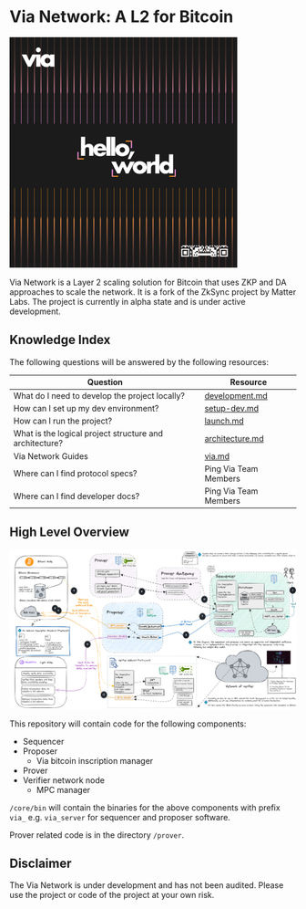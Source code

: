 # Via Network: A L2 for Bitcoin 
[![Banner](viaBanner.png)](https://onvia.org/)

Via Network is a Layer 2 scaling solution for Bitcoin that uses ZKP and DA approaches to scale the network. It is a fork of the
ZkSync project by Matter Labs. The project is currently in alpha state and is under active development.

## Knowledge Index

The following questions will be answered by the following resources:

| Question                                                | Resource                                       |
| ------------------------------------------------------- | ---------------------------------------------- |
| What do I need to develop the project locally?          | [development.md](docs/guides/development.md)   |
| How can I set up my dev environment?                    | [setup-dev.md](docs/guides/setup-dev.md)       |
| How can I run the project?                              | [launch.md](docs/guides/launch.md)             |
| What is the logical project structure and architecture? | [architecture.md](docs/guides/architecture.md) |
| Via Network Guides                                      | [via.md](docs/guides/via.md)                   |
| Where can I find protocol specs?                        | Ping Via Team Members                          |    
| Where can I find developer docs?                        | Ping Via Team Members                          |

## High Level Overview

![High Level Architecture](architecture.png)

This repository will contain code for the following components:
- Sequencer
- Proposer
  - Via bitcoin inscription manager
- Prover
- Verifier network node
  - MPC manager

`/core/bin` will contain the binaries for the above components with prefix `via_` e.g. `via_server` for sequencer and  proposer software. 

Prover related code is in the  directory `/prover`.
## Disclaimer

The Via Network is under development and has not been audited. Please use the project or code of the project at your own risk.